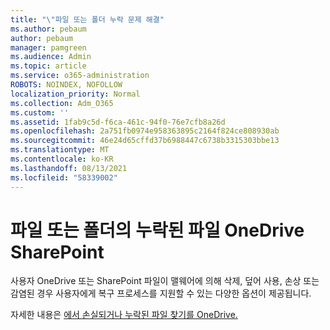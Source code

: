 ```yaml
---
title: "\"파일 또는 폴더 누락 문제 해결"
ms.author: pebaum
author: pebaum
manager: pamgreen
ms.audience: Admin
ms.topic: article
ms.service: o365-administration
ROBOTS: NOINDEX, NOFOLLOW
localization_priority: Normal
ms.collection: Adm_O365
ms.custom: ''
ms.assetid: 1fab9c5d-f6ca-461c-94f0-76e7cfb8a26d
ms.openlocfilehash: 2a751fb0974e958363895c2164f824ce808930ab
ms.sourcegitcommit: 46e24d65cffd37b6988447c6738b3315303bbe13
ms.translationtype: MT
ms.contentlocale: ko-KR
ms.lasthandoff: 08/13/2021
ms.locfileid: "58339002"
---
```

# <a name="troubleshooting-missing-files-or-folders-in-onedrive-or-sharepoint"></a>파일 또는 폴더의 누락된 파일 OneDrive SharePoint

사용자 OneDrive 또는 SharePoint 파일이 맬웨어에 의해 삭제, 덮어 사용, 손상 또는 감염된 경우 사용자에게 복구 프로세스를 지원할 수 있는 다양한 옵션이 제공됩니다.

자세한 내용은 [에서 손실되거나 누락된 파일 찾기를 OneDrive.](https://go.microsoft.com/fwlink/?linkid=2110768)